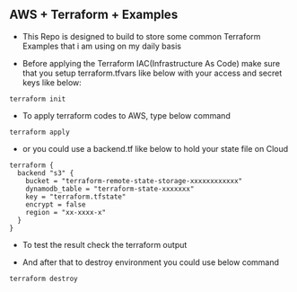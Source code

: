 ## AWS + Terraform + Examples
* This Repo is designed to build to store some common Terraform Examples that i am using on my daily basis

* Before applying the Terraform IAC(Infrastructure As Code) make sure that you setup terraform.tfvars like below with your access and secret keys like below:

```
terraform init
```

* To apply terraform codes to AWS, type below command
```
terraform apply
```

* or you could use a backend.tf like below to hold your state file on Cloud
```
terraform {
  backend "s3" {
    bucket = "terraform-remote-state-storage-xxxxxxxxxxxx"
    dynamodb_table = "terraform-state-xxxxxxx"
    key = "terraform.tfstate"
    encrypt = false
    region = "xx-xxxx-x"
  }
}
```
* To test the result check the terraform output 

* And after that to destroy environment you could use below command
```
terraform destroy
```




